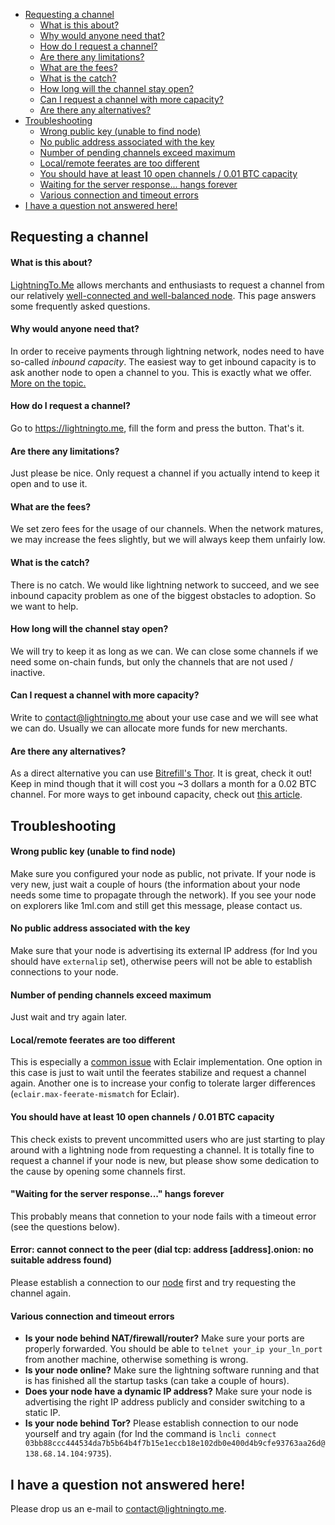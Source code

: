  - [Requesting a channel](#requesting-a-channel)
   * [What is this about?](#what-is-this-about)
   * [Why would anyone need that?](#why-would-anyone-need-that)
   * [How do I request a channel?](#how-do-i-request-a-channel)
   * [Are there any limitations?](#are-there-any-limitations)
   * [What are the fees?](#what-are-the-fees)
   * [What is the catch?](#what-is-the-catch)
   * [How long will the channel stay open?](#how-long-will-the-channel-stay-open)
   * [Can I request a channel with more capacity?](#can-i-request-a-channel-with-more-capacity)
   * [Are there any alternatives?](#are-there-any-alternatives)
 - [Troubleshooting](#troubleshooting)
   * [Wrong public key (unable to find node)](#wrong-public-key-unable-to-find-node)
   * [No public address associated with the key](#no-public-address-associated-with-the-key)
   * [Number of pending channels exceed maximum](#number-of-pending-channels-exceed-maximum)
   * [Local/remote feerates are too different](#localremote-feerates-are-too-different)
   * [You should have at least 10 open channels / 0.01 BTC capacity](#you-should-have-at-least-10-open-channels--001-btc-capacity)
   * [Waiting for the server response... hangs forever](#waiting-for-the-server-response-hangs-forever)
   * [Various connection and timeout errors](#various-connection-and-timeout-errors)
 - [I have a question not answered here!](#i-have-a-question-not-answered-here)

## Requesting a channel

#### What is this about?

[LightningTo.Me](https://lightningto.me) allows merchants and enthusiasts to request a channel from our relatively [well-connected and well-balanced node](https://1ml.com/node/03bb88ccc444534da7b5b64b4f7b15e1eccb18e102db0e400d4b9cfe93763aa26d). This page answers some frequently asked questions.

#### Why would anyone need that?

In order to receive payments through lightning network, nodes need to have so-called *inbound capacity*. The easiest way to get inbound capacity is to ask another node to open a channel to you. This is exactly what we offer. [More on the topic.](http://medium.com/lightningto-me/60224aa13393)

#### How do I request a channel?

Go to https://lightningto.me, fill the form and press the button. That's it.

#### Are there any limitations?

Just please be nice. Only request a channel if you actually intend to keep it open and to use it.

#### What are the fees?

We set zero fees for the usage of our channels. When the network matures, we may increase the fees slightly, but we will always keep them unfairly low.

#### What is the catch?

There is no catch. We would like lightning network to succeed, and we see inbound capacity problem as one of the biggest obstacles to adoption. So we want to help.

#### How long will the channel stay open?

We will try to keep it as long as we can. We can close some channels if we need some on-chain funds, but only the channels that are not used / inactive.

#### Can I request a channel with more capacity?

Write to contact@lightningto.me about your use case and we will see what we can do. Usually we can allocate more funds for new merchants.

#### Are there any alternatives?

As a direct alternative you can use [Bitrefill's Thor](https://medium.com/@bitrefill/2d6ffbad3906). It is great, check it out! Keep in mind though that it will cost you ~3 dollars a month for a 0.02 BTC channel. For more ways to get inbound capacity, check out [this article](http://medium.com/lightningto-me/60224aa13393).

## Troubleshooting

#### Wrong public key (unable to find node)

Make sure you configured your node as public, not private. If your node is very new, just wait a couple of hours (the information about your node needs some time to propagate through the network). If you see your node on explorers like 1ml.com and still get this message, please contact us.

#### No public address associated with the key

Make sure that your node is advertising its external IP address (for lnd you should have `externalip` set), otherwise peers will not be able to establish connections to your node.

#### Number of pending channels exceed maximum

Just wait and try again later.

#### Local/remote feerates are too different

This is especially a [common issue](https://github.com/ACINQ/eclair-mobile/issues/118) with Eclair implementation. One option in this case is just to wait until the feerates stabilize and request a channel again. Another one is to increase your config to tolerate larger differences (`eclair.max-feerate-mismatch` for Eclair).

#### You should have at least 10 open channels / 0.01 BTC capacity

This check exists to prevent uncommitted users who are just starting to play around with a lightning node from requesting a channel. It is totally fine to request a channel if your node is new, but please show some dedication to the cause by opening some channels first.

#### "Waiting for the server response..." hangs forever

This probably means that connetion to your node fails with a timeout error (see the questions below).

#### Error: cannot connect to the peer (dial tcp: address [address].onion: no suitable address found)

Please establish a connection to our [node](https://1ml.com/node/03bb88ccc444534da7b5b64b4f7b15e1eccb18e102db0e400d4b9cfe93763aa26d) first and try requesting the channel again. 

#### Various connection and timeout errors

 * __Is your node behind NAT/firewall/router?__ Make sure your ports are properly forwarded. You should be able to `telnet your_ip your_ln_port` from another machine, otherwise something is wrong.
 * __Is your node online?__ Make sure the lightning software running and that is has finished all the startup tasks (can take a couple of hours).
 * __Does your node have a dynamic IP address?__ Make sure your node is advertising the right IP address publicly and consider switching to a static IP.
 * __Is your node behind Tor?__ Please establish connection to our node yourself and try again (for lnd the command is `lncli connect 03bb88ccc444534da7b5b64b4f7b15e1eccb18e102db0e400d4b9cfe93763aa26d@138.68.14.104:9735`).

## I have a question not answered here!

Please drop us an e-mail to contact@lightningto.me.
